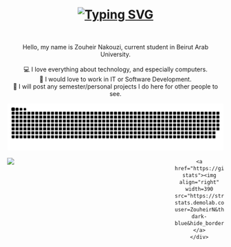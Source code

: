 <h1 align="center">
  <a href="https://git.io/typing-svg"><img src="https://readme-typing-svg.herokuapp.com?font=Fira+Code&duration=3500&pause=1000&center=true&vCenter=true&width=435&lines=Hi!+%F0%9F%91%8B;I'm+Zouheir+Nakouzi;Welcome+to+my+GitHub+profile!" alt="Typing SVG" />  </a>
</h1>

<br>
<p align="center">
  Hello, my name is Zouheir Nakouzi, current student in Beirut Arab University.
  <br>
  <br>
  💻 I love everything about technology, and especially computers.
  <br>
  💼 I would love to work in IT or Software Development.
  <br>
  💾 I will post any semester/personal projects I do here for other people to see.
</p>

![snake gif](https://github.com/ZouheirN/ZouheirN/blob/output/github-contribution-grid-snake.svg)


<p align="center">  
  
  <div align=center>
    <a href="https://github.com/anuraghazra/github-readme-stats"><img align="left" width=390 src="https://github-readme-stats.vercel.app/api?username=ZouheirN&theme=github_dark&hide_border=true"/></a>
    
    <a href="https://git.io/streak-stats"><img align="right" width=390 src="https://streak-stats.demolab.com?user=ZouheirN&theme=github-dark-blue&hide_border=true"/></a>
    </div>
</p>


